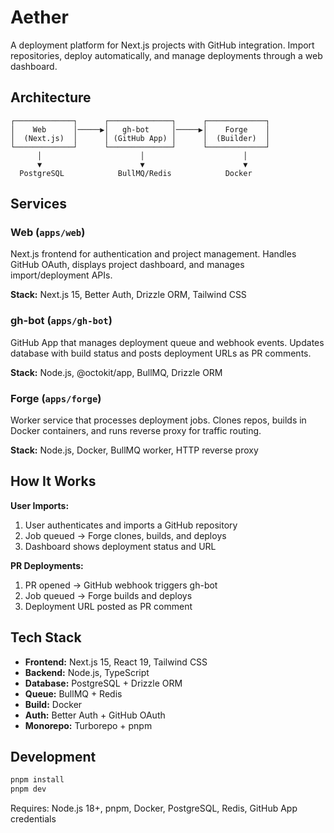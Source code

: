 # Aether

A deployment platform for Next.js projects with GitHub integration. Import repositories, deploy automatically, and manage deployments through a web dashboard.

## Architecture

```
┌─────────────┐      ┌──────────────┐      ┌─────────────┐
│    Web      │─────▶│   gh-bot     │─────▶│    Forge    │
│  (Next.js)  │      │ (GitHub App) │      │  (Builder)  │
└─────────────┘      └──────────────┘      └─────────────┘
      │                      │                      │
      ▼                      ▼                      ▼
  PostgreSQL            BullMQ/Redis            Docker
```

## Services

### Web (`apps/web`)

Next.js frontend for authentication and project management. Handles GitHub OAuth, displays project dashboard, and manages import/deployment APIs.

**Stack:** Next.js 15, Better Auth, Drizzle ORM, Tailwind CSS

### gh-bot (`apps/gh-bot`)

GitHub App that manages deployment queue and webhook events. Updates database with build status and posts deployment URLs as PR comments.

**Stack:** Node.js, @octokit/app, BullMQ, Drizzle ORM

### Forge (`apps/forge`)

Worker service that processes deployment jobs. Clones repos, builds in Docker containers, and runs reverse proxy for traffic routing.

**Stack:** Node.js, Docker, BullMQ worker, HTTP reverse proxy

## How It Works

**User Imports:**

1. User authenticates and imports a GitHub repository
2. Job queued → Forge clones, builds, and deploys
3. Dashboard shows deployment status and URL

**PR Deployments:**

1. PR opened → GitHub webhook triggers gh-bot
2. Job queued → Forge builds and deploys
3. Deployment URL posted as PR comment

## Tech Stack

- **Frontend:** Next.js 15, React 19, Tailwind CSS
- **Backend:** Node.js, TypeScript
- **Database:** PostgreSQL + Drizzle ORM
- **Queue:** BullMQ + Redis
- **Build:** Docker
- **Auth:** Better Auth + GitHub OAuth
- **Monorepo:** Turborepo + pnpm

## Development

```bash
pnpm install
pnpm dev
```

Requires: Node.js 18+, pnpm, Docker, PostgreSQL, Redis, GitHub App credentials
